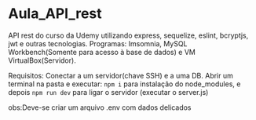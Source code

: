 # Aula_API_rest

API rest do curso da Udemy utilizando express, sequelize, eslint, bcryptjs, jwt e outras tecnologias. Programas: Imsomnia, MySQL Workbench(Somente para acesso à base de dados) e VM VirtualBox(Servidor).

Requisitos:
Conectar a um servidor(chave SSH) e a uma DB.
Abrir um terminal na pasta e executar:
`npm i`
para instalação do node_modules, e depois
`npm run dev`
para ligar o servidor (executar o server.js)


obs:Deve-se criar um arquivo .env com dados delicados

